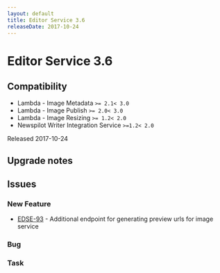 ```yaml
---
layout: default
title: Editor Service 3.6
releaseDate: 2017-10-24
---
```

<div class="jumbotron">
    <h1>Editor Service 3.6</h1>    
    <h2>Compatibility</h2>
    <ul>
        <li>Lambda - Image Metadata <code>>= 2.1</code><code>< 3.0</code></li>
        <li>Lambda - Image Publish <code>>= 2.0</code><code>< 3.0</code></li>
        <li>Lambda - Image Resizing <code>>= 1.2</code><code>< 2.0</code></li>
        <li>Newspilot Writer Integration Service <code>>=1.2</code><code>< 2.0</code></li>
    </ul>
</div>

Released 2017-10-24



## Upgrade notes  
           



## Issues  


### New Feature 

 * [EDSE-93](https://jira.infomaker.se/browse/EDSE-93) - Additional endpoint for generating preview urls for image service 


### Bug 



### Task 



